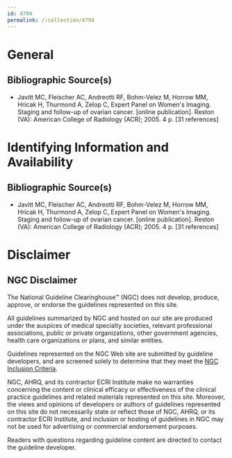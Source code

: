 ```yaml
---
id: 4794
permalink: /:collection/4794
---
```


# General

## Bibliographic Source(s)

- Javitt MC, Fleischer AC, Andreotti RF, Bohm-Velez M, Horrow MM, Hricak H, Thurmond A, Zelop C, Expert Panel on Women's Imaging. Staging and follow-up of ovarian cancer. [online publication]. Reston (VA): American College of Radiology (ACR); 2005. 4 p. [31 references]

# Identifying Information and Availability

## Bibliographic Source(s)

- Javitt MC, Fleischer AC, Andreotti RF, Bohm-Velez M, Horrow MM, Hricak H, Thurmond A, Zelop C, Expert Panel on Women's Imaging. Staging and follow-up of ovarian cancer. [online publication]. Reston (VA): American College of Radiology (ACR); 2005. 4 p. [31 references]

# Disclaimer

## NGC Disclaimer

The National Guideline Clearinghouse™ (NGC) does not develop, produce, approve, or endorse the guidelines represented on this site.

All guidelines summarized by NGC and hosted on our site are produced under the auspices of medical specialty societies, relevant professional associations, public or private organizations, other government agencies, health care organizations or plans, and similar entities.

Guidelines represented on the NGC Web site are submitted by guideline developers, and are screened solely to determine that they meet the [NGC Inclusion Criteria](/help-and-about/summaries/inclusion-criteria).

NGC, AHRQ, and its contractor ECRI Institute make no warranties concerning the content or clinical efficacy or effectiveness of the clinical practice guidelines and related materials represented on this site. Moreover, the views and opinions of developers or authors of guidelines represented on this site do not necessarily state or reflect those of NGC, AHRQ, or its contractor ECRI Institute, and inclusion or hosting of guidelines in NGC may not be used for advertising or commercial endorsement purposes.

Readers with questions regarding guideline content are directed to contact the guideline developer.

